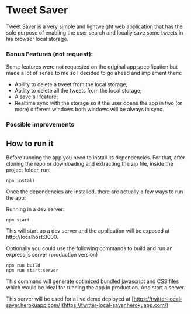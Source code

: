 # Tweet Saver

Tweet Saver is a very simple and lightweight web application that has the sole purpose of enabling the user search and locally save some tweets in his browser local storage.

### Bonus Features (not request):

Some features were not requested on the original app specification but made a lot of sense to me so I decided to go ahead and implement them:

* Ability to delete a tweet from the local storage;
* Ability to delete all the tweets from the local storage;
* A save all feature;
* Realtime sync with the storage so if the user opens the app in two (or more) different windows both windows will be always in sync.

### Possible improvements

## How to run it

Before running the app you need to install its dependencies. For that, after cloning the repo or downloading and extracting the zip file, inside the project folder, run:



```
npm install
```

Once the dependencies are installed, there are actually a few ways to run the app:

Running in a dev server:

```
npm start
```

This will start up a dev server and the application will be exposed at http://localhost:3000.

Optionally you could use the following commands to build and run an express.js server (production version)

```
npm run build
npm run start:server
```

This command will generate optimized bundled javascript and CSS files which would be ideal for running the app in production. And start a server.

This server will be used for a live demo deployed at [https://twitter-local-saver.herokuapp.com/](https://twitter-local-saver.herokuapp.com/)

